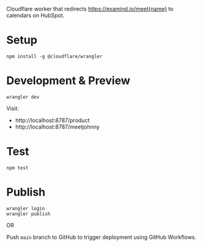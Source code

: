 Cloudflare worker that redirects https://examind.io/meet{name} to calendars on HubSpot.

# Setup

```
npm install -g @cloudflare/wrangler
```

# Development & Preview

```
wrangler dev
```

Visit:

- http://localhost:8787/product
- http://localhost:8787/meetjohnny

# Test

```
npm test
```

# Publish

```
wrangler login
wrangler publish
```

OR

Push `main` branch to GitHub to trigger deployment using GitHub Workflows.

